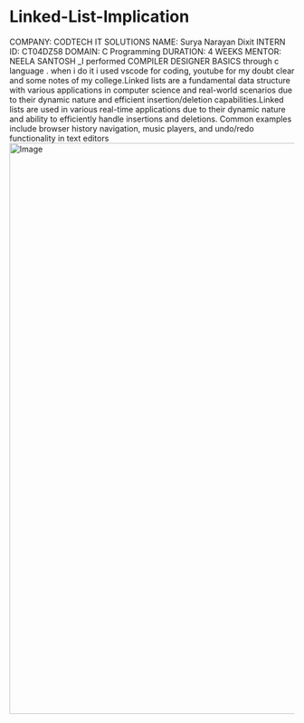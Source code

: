 # Linked-List-Implication
COMPANY: CODTECH IT SOLUTIONS
NAME: Surya Narayan Dixit
INTERN ID: CT04DZ58
DOMAIN: C Programming
DURATION: 4 WEEKS
MENTOR: NEELA SANTOSH
_I performed COMPILER DESIGNER BASICS through c language . when i do it i used vscode for coding, youtube for my doubt clear and some notes of my college.Linked lists are a fundamental data structure with various applications in computer science and real-world scenarios due to their dynamic nature and efficient insertion/deletion capabilities.Linked lists are used in various real-time applications due to their dynamic nature and ability to efficiently handle insertions and deletions. Common examples include browser history navigation, music players, and undo/redo functionality in text editors
<img width="1905" height="1007" alt="Image" src="https://github.com/user-attachments/assets/eb5194c3-0b97-469d-9b82-848e6bd6f967" />
